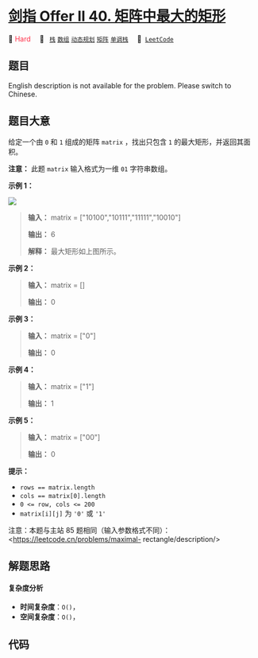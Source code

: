 # [剑指 Offer II 40. 矩阵中最大的矩形](https://leetcode.cn/problems/PLYXKQ)

🔴 <font color=#ff334b>Hard</font>&emsp; 🔖&ensp; [`栈`](/tag/stack.md) [`数组`](/tag/array.md) [`动态规划`](/tag/dynamic-programming.md) [`矩阵`](/tag/matrix.md) [`单调栈`](/tag/monotonic-stack.md)&emsp; 🔗&ensp;[`LeetCode`](https://leetcode.cn/problems/PLYXKQ)

## 题目

English description is not available for the problem. Please switch to
Chinese.


## 题目大意

给定一个由 `0` 和 `1` 组成的矩阵 `matrix` ，找出只包含 `1` 的最大矩形，并返回其面积。

**注意：** 此题 `matrix` 输入格式为一维 `01` 字符串数组。



**示例 1：**

![](https://assets.leetcode.com/uploads/2020/09/14/maximal.jpg)

> 
> 
> 
> 
> 
> **输入：** matrix = ["10100","10111","11111","10010"]
> 
> **输出：** 6
> 
> **解释：** 最大矩形如上图所示。
> 
> 

**示例 2：**

> 
> 
> 
> 
> 
> **输入：** matrix = []
> 
> **输出：** 0
> 
> 

**示例 3：**

> 
> 
> 
> 
> 
> **输入：** matrix = ["0"]
> 
> **输出：** 0
> 
> 

**示例 4：**

> 
> 
> 
> 
> 
> **输入：** matrix = ["1"]
> 
> **输出：** 1
> 
> 

**示例 5：**

> 
> 
> 
> 
> 
> **输入：** matrix = ["00"]
> 
> **输出：** 0
> 
> 



**提示：**

  * `rows == matrix.length`
  * `cols == matrix[0].length`
  * `0 <= row, cols <= 200`
  * `matrix[i][j]` 为 `'0'` 或 `'1'`



注意：本题与主站 85 题相同（输入参数格式不同）： <https://leetcode.cn/problems/maximal-
rectangle/description/>


## 解题思路

#### 复杂度分析

- **时间复杂度**：`O()`，
- **空间复杂度**：`O()`，

## 代码

```javascript

```